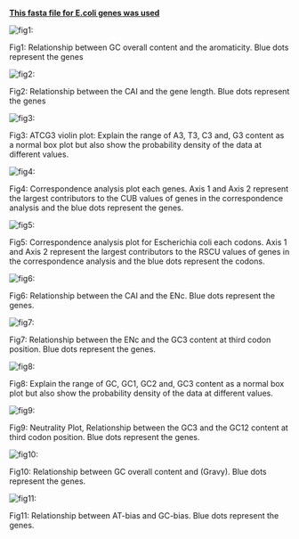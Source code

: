 [**This fasta file for E.coli genes was used**](https://github.com/AliYoussef96/BCAW-Tool/blob/master/Ecoli.fasta)

![fig1: ](https://github.com/AliYoussef96/BCAW-Tool/blob/master/Plots/Ecoli.fasta_AROMA%20Vs.%20GC.png)

Fig1: Relationship between GC overall content and the aromaticity. Blue dots represent the genes

![fig2: ](https://github.com/AliYoussef96/BCAW-Tool/blob/master/Plots/Ecoli.fasta_CAI%20Vs.%20Gene%20Length.png)

Fig2: Relationship between the CAI and the gene length. Blue dots represent the genes

![fig3: ](https://github.com/AliYoussef96/BCAW-Tool/blob/master/Plots/Ecoli.fasta_ACTG3%20violin%20plot.png)

Fig3: ATCG3 violin plot: Explain the range of A3, T3, C3 and, G3 content as a normal box plot but also show the probability density of the data at different values.

![fig4: ](https://github.com/AliYoussef96/BCAW-Tool/blob/master/Plots/Ecoli.fasta_CA_RSCU.csv_CA_gens_plot.png)

Fig4: Correspondence analysis plot each genes. Axis 1 and Axis 2 represent the largest contributors to the CUB values of genes in the correspondence analysis and the blue dots represent the genes.

![fig5: ](https://github.com/AliYoussef96/BCAW-Tool/blob/master/Plots/Ecoli.fasta_CA_RSCU_CA_codos_plot.png)

Fig5: Correspondence analysis plot for Escherichia coli each codons. Axis 1 and Axis 2 represent the largest contributors to the RSCU values of genes in the correspondence analysis and the blue dots represent the codons.

![fig6: ](https://github.com/AliYoussef96/BCAW-Tool/blob/master/Plots/Ecoli.fasta_ENc%20Vs.%20CAI.png)

Fig6: Relationship between the CAI and the ENc. Blue dots represent the genes.

![fig7: ](https://github.com/AliYoussef96/BCAW-Tool/blob/master/Plots/Ecoli.fasta_ENc%20Vs.%20GC3.png)

Fig7: Relationship between the ENc and the GC3 content at third codon position. Blue dots represent the genes.

![fig8: ](https://github.com/AliYoussef96/BCAW-Tool/blob/master/Plots/Ecoli.fasta_GC%20violin%20plot.png)

Fig8: Explain the range of GC, GC1, GC2 and, GC3 content as a normal box plot but also show the probability density of the data at different values.

![fig9: ](https://github.com/AliYoussef96/BCAW-Tool/blob/master/Plots/Ecoli.fasta_GC3%20Vs.%20GC12.png)

Fig9: Neutrality Plot, Relationship between the GC3 and the GC12 content at third codon position. Blue dots represent the genes.

![fig10: ](https://github.com/AliYoussef96/BCAW-Tool/blob/master/Plots/Ecoli.fasta_GRAVY%20Vs.%20GC.png)

Fig10: Relationship between GC overall content and (Gravy). Blue dots represent the genes.

![fig11: ](https://github.com/AliYoussef96/BCAW-Tool/blob/master/Plots/Ecoli.fasta_PR2-plot.png)

Fig11: Relationship between AT-bias and GC-bias. Blue dots represent the genes.
